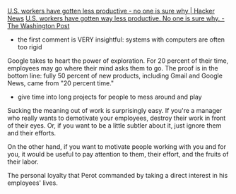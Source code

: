 
[U.S. workers have gotten less productive - no one is sure why | Hacker News](https://news.ycombinator.com/item?id=33405389)
[U.S. workers have gotten way less productive. No one is sure why. - The Washington Post](https://www.washingtonpost.com/business/2022/10/31/productivity-down-employers-worried-recession/)
- the first comment is VERY insightful: systems with computers are often too rigid

Google takes to heart the power of exploration. For 20 percent of their
time, employees may go where their mind asks them to go. The proof is in
the bottom line: fully 50 percent of new products, including Gmail and
Google News, came from "20 percent time."
- give time into long projects for people to mess around and play

Sucking the meaning out of work is surprisingly easy. If you're a
manager who really wants to demotivate your employees, destroy their
work in front of their eyes. Or, if you want to be a little subtler
about it, just ignore them and their efforts.

On the other hand, if you want to motivate people working with you and
for you, it would be useful to pay attention to them, their effort, and
the fruits of their labor.

The personal loyalty that Perot commanded by taking a direct interest in
his employees' lives.
